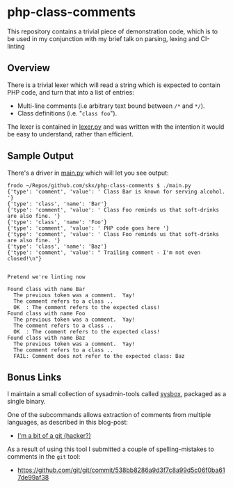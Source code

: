 # php-class-comments

This repository contains a trivial piece of demonstration code, which is
to be used in my conjunction with my brief talk on parsing, lexing and
CI-linting


## Overview

There is a trivial lexer which will read a string which is expected to
contain PHP code, and turn that into a list of entries:

* Multi-line comments (i.e arbitrary text bound between `/*` and `*/`).
* Class definitions (i.e. "`class foo`").

The lexer is contained in [lexer.py](lexer.py) and was written with the intention it would be easy to understand, rather than efficient.


## Sample Output

There's a driver in [main.py](main.py) which will let you see output:

```
frodo ~/Repos/github.com/skx/php-class-comments $ ./main.py
{'type': 'comment', 'value': ' Class Bar is known for serving alcohol. '}
{'type': 'class', 'name': 'Bar'}
{'type': 'comment', 'value': ' Class Foo reminds us that soft-drinks are also fine. '}
{'type': 'class', 'name': 'Foo'}
{'type': 'comment', 'value': ' PHP code goes here '}
{'type': 'comment', 'value': ' Class Foo reminds us that soft-drinks are also fine. '}
{'type': 'class', 'name': 'Baz'}
{'type': 'comment', 'value': " Trailing comment - I'm not even closed!\n"}


Pretend we're linting now

Found class with name Bar
  The previous token was a comment.  Yay!
  The comment refers to a class ..
  OK  : The comment refers to the expected class!
Found class with name Foo
  The previous token was a comment.  Yay!
  The comment refers to a class ..
  OK  : The comment refers to the expected class!
Found class with name Baz
  The previous token was a comment.  Yay!
  The comment refers to a class ..
  FAIL: Comment does not refer to the expected class: Baz

```


## Bonus Links

I maintain a small collection of sysadmin-tools called [sysbox](https://github.com/skx/sysbox), packaged as a single binary.

One of the subcommands allows extraction of comments from multiple languages, as described in this blog-post:

* [I'm a bit of a git (hacker?)](https://blog.steve.fi/i_m_a_bit_of_a_git__hacker__.html)

As a result of using this tool I submitted a couple of spelling-mistakes to comments in the `git` tool:

* https://github.com/git/git/commit/538bb8286a9d3f7c8a99d5c06f0ba617de99af38
